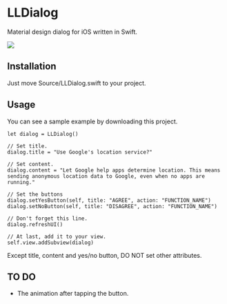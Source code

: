 # LLDialog
Material design dialog for iOS written in Swift.



![](https://cloud.githubusercontent.com/assets/9763162/12781455/6a1b05c8-caaf-11e5-9d04-0ed339aa56f7.png)


## Installation
Just move Source/LLDialog.swift to your project.

## Usage
You can see a sample example by downloading this project.

```
let dialog = LLDialog()
  
// Set title.
dialog.title = "Use Google's location service?"

// Set content.
dialog.content = "Let Google help apps determine location. This means sending anonymous location data to Google, even when no apps are running."

// Set the buttons
dialog.setYesButton(self, title: "AGREE", action: "FUNCTION_NAME")
dialog.setNoButton(self, title: "DISAGREE", action: "FUNCTION_NAME")

// Don't forget this line.
dialog.refreshUI()

// At last, add it to your view.
self.view.addSubview(dialog)
```

Except title, content and yes/no button, DO NOT set other attributes.

## TO DO
* The animation after tapping the button.
